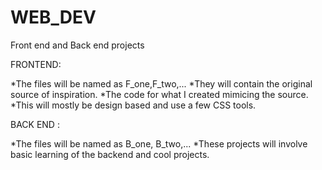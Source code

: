 # WEB_DEV
Front end and Back end projects 

FRONTEND: 

*The files will be named as F_one,F_two,...
*They will contain the original source of inspiration. 
*The code for what I created mimicing the source.
*This will mostly be design based and use a few CSS tools.

BACK END : 

*The files will be named as B_one, B_two,...
*These projects will involve basic learning of the backend and cool projects.
